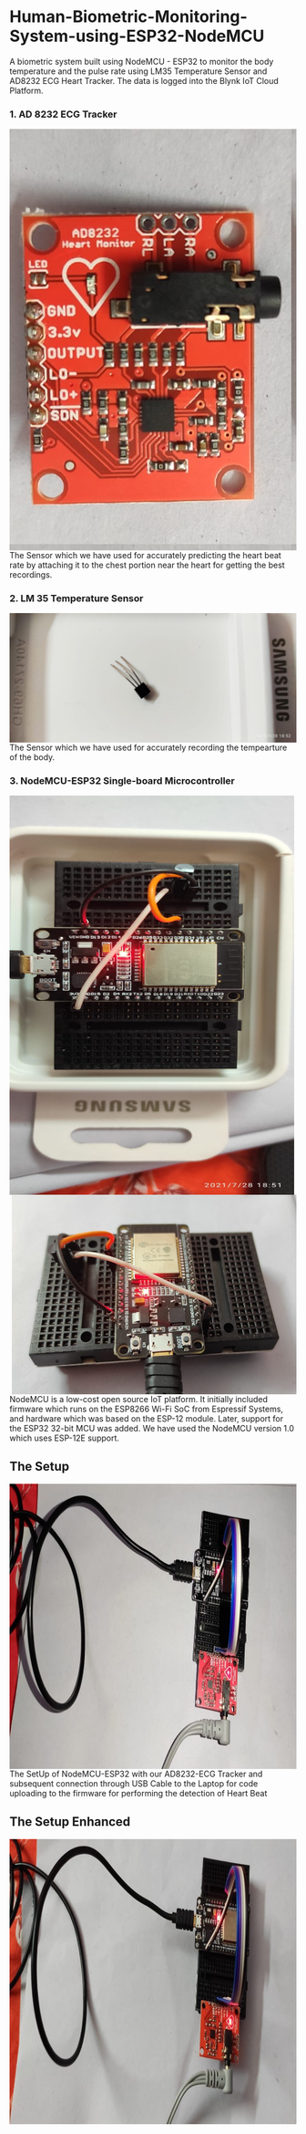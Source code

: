 # Human-Biometric-Monitoring-System-using-ESP32-NodeMCU
A biometric system built using NodeMCU - ESP32 to monitor the body temperature and the pulse rate using LM35 Temperature Sensor and AD8232 ECG Heart Tracker. The data is logged into the Blynk IoT Cloud Platform.

### 1. AD 8232 ECG Tracker
<img src="img/img2.jpeg"
     alt="AD-8232 ECG Tracker"
     style="float: left; margin-right: 10px;" />
     
   The Sensor which we have used for accurately predicting the heart beat rate by attaching it to the chest portion near the heart for getting the best recordings.
     
### 2. LM 35 Temperature Sensor
<img src="img/img9.jpeg"
     alt="LM-35 Sensor"
     style="float: left; margin-right: 10px;" />
     
   The Sensor which we have used for accurately recording the tempearture of the body.
   
### 3. NodeMCU-ESP32 Single-board Microcontroller
<img src="img/img3.jpeg"
     alt="LM-35 Sensor"
     width=500
     height=700
     display=inline-block
     style="float: left; margin: 0px;" />
     
<img src="img/img4.jpeg"
     alt="LM-35 Sensor"
     width=500
     height=350
     display=inline-block
     style="float: right; margin: 0px;" />
     
   NodeMCU is a low-cost open source IoT platform. It initially included firmware which runs on the ESP8266 Wi-Fi SoC from Espressif Systems, and hardware which was based on the ESP-12 module. Later, support for the ESP32 32-bit MCU was added. We have used the NodeMCU version 1.0 which uses ESP-12E support. 
   
## The Setup
<img src="img/img6.jpeg"
     alt="The Setup"
     width=800
     height=500
     display=inline-block
     style="float: left; margin: 0px;" />
     
   The SetUp of NodeMCU-ESP32 with our AD8232-ECG Tracker and subsequent connection through USB Cable to the Laptop for code uploading to the firmware for performing the detection of Heart Beat
   
## The Setup Enhanced
<img src="img/img7.jpeg"
     alt="The Setup Enhanced"
     width=800
     height=500
     display=inline-block
     style="float: left; margin: 0px;" />
